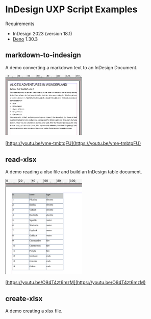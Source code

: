 
# InDesign UXP Script Examples

Requirements

- InDesign 2023 (version 18.1)
- [Deno](https://deno.land/) 1.30.3


## markdown-to-indesign

A demo converting a markdown text to an InDesign Document.

<img src="https://github.com/mindboard/indesign-uxp-script-examples/blob/main/markdown-to-indesign/md2ind.jpg" width="240" />

[https://youtu.be/vme-tmbtgFU](https://youtu.be/vme-tmbtgFU)


## read-xlsx

A demo reading a xlsx file and build an InDesign table document.

<img src="https://github.com/mindboard/indesign-uxp-script-examples/blob/main/read-xlsx/read-xlsx.jpg" width="240" />

[https://youtu.be/O94T4zt6mzM](https://youtu.be/O94T4zt6mzM)


## create-xlsx

A demo creating a xlsx file.

